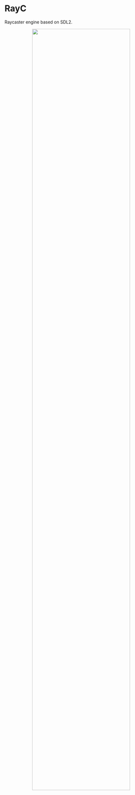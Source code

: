 # RayC
Raycaster engine based on SDL2.

<p align="center">
  <img src="https://user-images.githubusercontent.com/30199608/182601189-07ea4a3e-44c1-418e-88c9-9c5a12ff590a.gif" width="80%"/>
</p>
